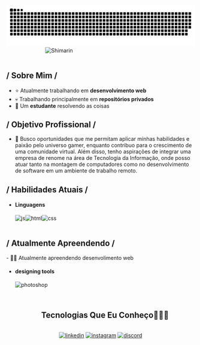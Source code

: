 
<!--- snake -->
<div align="center">
  <img  src="https://github.com/1999AZZAR/1999AZZAR/blob/main/resources/img/grid-snake.svg"
       alt="snake" /></a>
</div>
  
<img align="right" width="400" alt="Shimarin" src="[https://i.imgur.com/aNBi8Jf.png](https://64.media.tumblr.com/92a68273506440b02b15c8fcb17ed2a2/3c6dc4af65927149-f1/s540x810/7c4c2a8792c142aebcece6fa69ee31ade973e485.gif)"/>

</br>
</br>

<h2> / Sobre Mim /</h2>
  
- ⭐ Atualmente trabalhando em **desenvolvimento web**
- 💀 Trabalhando principalmente em **repositórios privados**
- 👾 Um **estudante** resolvendo as coisas

 <h2> / Objetivo Profissional / </h2>

 - 💭 Busco oportunidades que me permitam aplicar minhas habilidades e paixão pelo universo gamer, enquanto contribuo para o crescimento de uma comunidade virtual. Além disso, tenho aspirações de integrar uma empresa de renome na área de Tecnologia da Informação, onde posso atuar tanto na montagem de computadores como no desenvolvimento de software em um ambiente de trabalho remoto.
  
<h2 align="left"> / Habilidades Atuais / </h2>
  
- <h4 align="left"> Linguagens </h4>
  <img align="left"src = "https://img.shields.io/badge/JavaScript-323330?style=for-the-badge&logo=javascript&logoColor=F7DF1E" alt = "js" />
  <img align="left" src = "https://img.shields.io/badge/HTML5-E34F26?style=for-the-badge&logo=html5&logoColor=white" alt = "html" />
  <img align="left"src = "https://img.shields.io/badge/CSS3-1572B6?style=for-the-badge&logo=css3&logoColor=white" alt = "css" />

</br>
</br>
  
  <h2 align="left"> / Atualmente Apreendendo / </h2>
  
  <p align="left"> - ✍🏼 Atualmente apreendendo desenvolimento web </p>

  
- <h4 align="left"> designing tools </h4>
  <img align="left" src = "https://img.shields.io/badge/adobe%20photoshop-%2331A8FF.svg?style=for-the-badge&logo=adobe%20photoshop&logoColor=white" alt = "photoshop" />

</br>
</br>

  <!--h1 without bottom border-->
<div id="user-content-toc">
  <ul align="center">
    <summary><h2 style="display: inline-block" align="center">Tecnologias Que Eu Conheço👨🏻‍💻</h2></summary>
  </ul>
</div>

<!--icons and links-->
<p align="center">
<a href="https://www.linkedin.com/in/thzen/" target="blank"><img align="center" src="https://user-images.githubusercontent.com/88904952/234979284-68c11d7f-1acc-4f0c-ac78-044e1037d7b0.png" alt="linkedin" height="50" width="50" /></a>
<a href="https://www.instagram.com/adrynhos.xp/" target="blank"><img align="center" src="https://user-images.githubusercontent.com/88904952/234981169-2dd1e58f-4b7e-468c-8213-034ba62156c3.png" alt="instagram" height="50" width="50" /></a>
<a href="https://discord.gg/P7E4vguHHS" target="blank"><img align="center" src="https://user-images.githubusercontent.com/88904952/234982627-019fd336-6248-453c-9b05-97c13fd1d207.png" alt="discord" height="50" width="50" /></a>

  
</p>
  
  </br></br>
